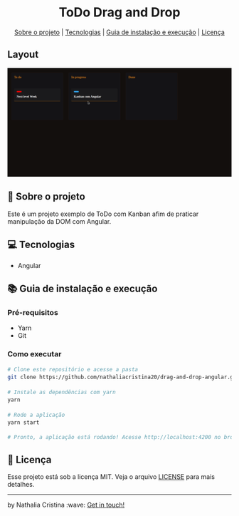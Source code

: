 
<h1 align="center">ToDo Drag and Drop</h1>

<p align="center">
  <a href="#rocket-sobre-o-projeto">Sobre o projeto</a> | <a href="#computer-tecnologias">Tecnologias</a> | <a href="#books-guia-de-instalação-e-execução">Guia de instalação e execução</a> | <a href="#scroll-licença">Licença</a>
</p>

## Layout
<img src=".github/preview.gif">

## :rocket: Sobre o projeto

<p>Este é um projeto exemplo de ToDo com Kanban afim de praticar manipulação da DOM com Angular.</p>

## :computer: Tecnologias

- Angular

## :books: Guia de instalação e execução

### Pré-requisitos

- Yarn
- Git

### Como executar

```bash
# Clone este repositório e acesse a pasta
git clone https://github.com/nathaliacristina20/drag-and-drop-angular.git && cd drag-and-drop-angular

# Instale as dependências com yarn
yarn

# Rode a aplicação
yarn start

# Pronto, a aplicação está rodando! Acesse http://localhost:4200 no browser.
```

## :scroll: Licença

Esse projeto está sob a licença MIT. Veja o arquivo <a href="https://github.com/nathaliacristina20/drag-and-drop-angular/blob/master/LICENSE">LICENSE</a> para mais detalhes.

<hr />
<p>by Nathalia Cristina :wave: <a href="https://linktr.ee/nathaliacristina20">Get in touch!</a></p>
